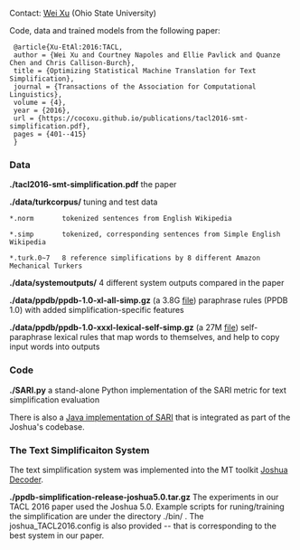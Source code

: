 Contact: [Wei Xu](web.cse.ohio-state.edu/~weixu/) (Ohio State University)


Code, data and trained models from the following paper:

     @article{Xu-EtAl:2016:TACL,
     author = {Wei Xu and Courtney Napoles and Ellie Pavlick and Quanze Chen and Chris Callison-Burch},
     title = {Optimizing Statistical Machine Translation for Text Simplification},
     journal = {Transactions of the Association for Computational Linguistics},
     volume = {4},
     year = {2016},
     url = {https://cocoxu.github.io/publications/tacl2016-smt-simplification.pdf},
     pages = {401--415}
     }

### Data 
**./tacl2016-smt-simplification.pdf**    the paper

**./data/turkcorpus/**     tuning and test data 

    *.norm       tokenized sentences from English Wikipedia

    *.simp       tokenized, corresponding sentences from Simple English Wikipedia

    *.turk.0~7   8 reference simplifications by 8 different Amazon Mechanical Turkers 
    
**./data/systemoutputs/**  4 different system outputs compared in the paper

**./data/ppdb/ppdb-1.0-xl-all-simp.gz** (a 3.8G [file](http://www.cis.upenn.edu/~xwe/files/ppdb-1.0-xl-all-simp.gz))  paraphrase rules (PPDB 1.0) with added simplification-specific features 

**./data/ppdb/ppdb-1.0-xxxl-lexical-self-simp.gz** (a 27M [file](http://www.cis.upenn.edu/~xwe/files/ppdb-1.0-xxxl-lexical-self-simp.gz)) self-paraphrase lexical rules that map words to themselves, and help to copy input words into outputs

### Code 

**./SARI.py**   a stand-alone Python implementation of the SARI metric for text simplification evaluation

There is also a [Java implementation of SARI](https://github.com/apache/incubator-joshua/blob/master/src/main/java/org/apache/joshua/metrics/SARI.java) that is integrated as part of the Joshua's codebase. 

### The Text Simplificaiton System 

The text simplification system was implemented into the MT toolkit [Joshua Decoder](http://joshua.incubator.apache.org/). 

**./ppdb-simplification-release-joshua5.0.tar.gz** The experiments in our TACL 2016 paper used the Joshua 5.0. Example scripts for runing/training the simplification are under the directory ./bin/ . The joshua_TACL2016.config is also provided -- that is corresponding to the best system in our paper. 




